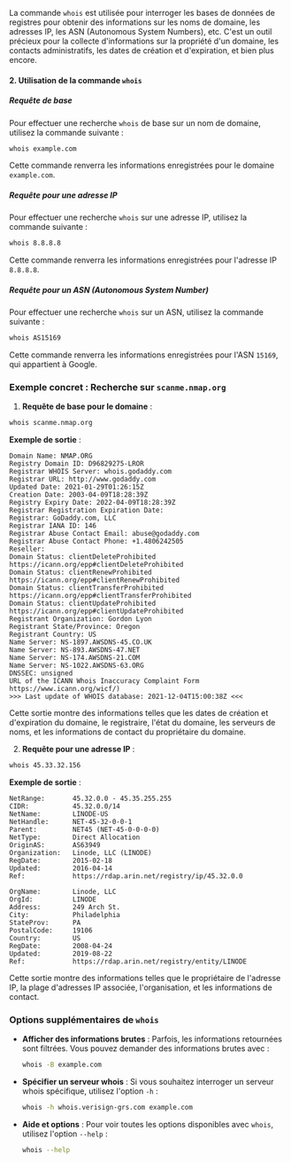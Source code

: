 La commande `whois` est utilisée pour interroger les bases de données de registres pour obtenir des informations sur les noms de domaine, les adresses IP, les ASN (Autonomous System Numbers), etc. C'est un outil précieux pour la collecte d'informations sur la propriété d'un domaine, les contacts administratifs, les dates de création et d'expiration, et bien plus encore.


#### 2. Utilisation de la commande `whois`

##### Requête de base

Pour effectuer une recherche `whois` de base sur un nom de domaine, utilisez la commande suivante :

```bash
whois example.com
```

Cette commande renverra les informations enregistrées pour le domaine `example.com`.

##### Requête pour une adresse IP

Pour effectuer une recherche `whois` sur une adresse IP, utilisez la commande suivante :

```bash
whois 8.8.8.8
```

Cette commande renverra les informations enregistrées pour l'adresse IP `8.8.8.8`.

##### Requête pour un ASN (Autonomous System Number)

Pour effectuer une recherche `whois` sur un ASN, utilisez la commande suivante :

```bash
whois AS15169
```

Cette commande renverra les informations enregistrées pour l'ASN `15169`, qui appartient à Google.

### Exemple concret : Recherche sur `scanme.nmap.org`

1. **Requête de base pour le domaine** :

```bash
whois scanme.nmap.org
```

**Exemple de sortie** :

```plaintext
Domain Name: NMAP.ORG
Registry Domain ID: D96829275-LROR
Registrar WHOIS Server: whois.godaddy.com
Registrar URL: http://www.godaddy.com
Updated Date: 2021-01-29T01:26:15Z
Creation Date: 2003-04-09T18:28:39Z
Registry Expiry Date: 2022-04-09T18:28:39Z
Registrar Registration Expiration Date:
Registrar: GoDaddy.com, LLC
Registrar IANA ID: 146
Registrar Abuse Contact Email: abuse@godaddy.com
Registrar Abuse Contact Phone: +1.4806242505
Reseller:
Domain Status: clientDeleteProhibited https://icann.org/epp#clientDeleteProhibited
Domain Status: clientRenewProhibited https://icann.org/epp#clientRenewProhibited
Domain Status: clientTransferProhibited https://icann.org/epp#clientTransferProhibited
Domain Status: clientUpdateProhibited https://icann.org/epp#clientUpdateProhibited
Registrant Organization: Gordon Lyon
Registrant State/Province: Oregon
Registrant Country: US
Name Server: NS-1897.AWSDNS-45.CO.UK
Name Server: NS-893.AWSDNS-47.NET
Name Server: NS-174.AWSDNS-21.COM
Name Server: NS-1022.AWSDNS-63.ORG
DNSSEC: unsigned
URL of the ICANN Whois Inaccuracy Complaint Form https://www.icann.org/wicf/)
>>> Last update of WHOIS database: 2021-12-04T15:00:38Z <<<
```

Cette sortie montre des informations telles que les dates de création et d'expiration du domaine, le registraire, l'état du domaine, les serveurs de noms, et les informations de contact du propriétaire du domaine.

2. **Requête pour une adresse IP** :

```bash
whois 45.33.32.156
```

**Exemple de sortie** :

```plaintext
NetRange:       45.32.0.0 - 45.35.255.255
CIDR:           45.32.0.0/14
NetName:        LINODE-US
NetHandle:      NET-45-32-0-0-1
Parent:         NET45 (NET-45-0-0-0-0)
NetType:        Direct Allocation
OriginAS:       AS63949
Organization:   Linode, LLC (LINODE)
RegDate:        2015-02-18
Updated:        2016-04-14
Ref:            https://rdap.arin.net/registry/ip/45.32.0.0

OrgName:        Linode, LLC
OrgId:          LINODE
Address:        249 Arch St.
City:           Philadelphia
StateProv:      PA
PostalCode:     19106
Country:        US
RegDate:        2008-04-24
Updated:        2019-08-22
Ref:            https://rdap.arin.net/registry/entity/LINODE
```

Cette sortie montre des informations telles que le propriétaire de l'adresse IP, la plage d'adresses IP associée, l'organisation, et les informations de contact.

### Options supplémentaires de `whois`

- **Afficher des informations brutes** : Parfois, les informations retournées sont filtrées. Vous pouvez demander des informations brutes avec :
  ```bash
  whois -B example.com
  ```

- **Spécifier un serveur whois** : Si vous souhaitez interroger un serveur whois spécifique, utilisez l'option `-h` :
  ```bash
  whois -h whois.verisign-grs.com example.com
  ```

- **Aide et options** : Pour voir toutes les options disponibles avec `whois`, utilisez l'option `--help` :
  ```bash
  whois --help
  ```

